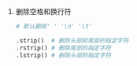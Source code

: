 1. 删除空格和换行符
   ```python
   # 默认删除' ' '\n' '\t'

   .strip()  # 删除头部和尾部的指定字符
   .rstrip() # 删除尾部的指定字符
   .lstrip() # 删除头部的指定字符
   ```